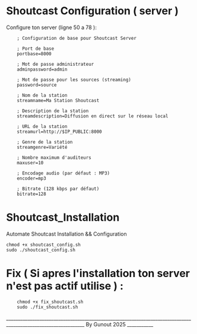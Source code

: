# Shoutcast Configuration ( server )

Configure ton server (ligne 50 a 78 ):


        ; Configuration de base pour Shoutcast Server

        ; Port de base
        portbase=8000

        ; Mot de passe administrateur
        adminpassword=admin

        ; Mot de passe pour les sources (streaming)
        password=source

        ; Nom de la station
        streamname=Ma Station Shoutcast

        ; Description de la station
        streamdescription=Diffusion en direct sur le réseau local

        ; URL de la station
        streamurl=http://$IP_PUBLIC:8000

        ; Genre de la station
        streamgenre=Variété

        ; Nombre maximum d'auditeurs
        maxuser=10

        ; Encodage audio (par défaut : MP3)
        encoder=mp3

        ; Bitrate (128 kbps par défaut)
        bitrate=128

# Shoutcast_Installation 
Automate Shoutcast Installation &amp;&amp; Configuration 


    chmod +x shoutcast_config.sh
    sudo ./shoutcast_config.sh

# Fix ( Si apres l'installation ton server n'est pas actif utilise ) :

        chmod +x fix_shoutcast.sh
        sudo ./fix_shoutcast.sh



_______________________________________________________________________________________________________________   By Gunout 2025 ___________

        

